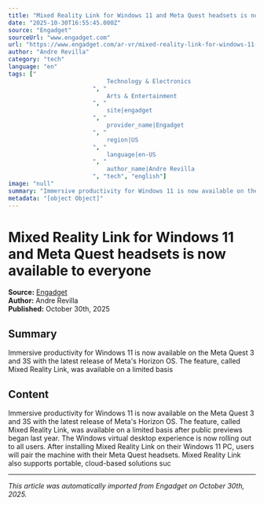 ```yaml
---
title: "Mixed Reality Link for Windows 11 and Meta Quest headsets is now available to everyone"
date: "2025-10-30T16:55:45.000Z"
source: "Engadget"
sourceUrl: "www.engadget.com"
url: "https://www.engadget.com/ar-vr/mixed-reality-link-for-windows-11-and-meta-quest-headsets-is-now-available-to-everyone-165545794.html?src=rss"
author: "Andre Revilla"
category: "tech"
language: "en"
tags: ["
                            Technology & Electronics
                        ", "
                            Arts & Entertainment
                        ", "
                            site|engadget
                        ", "
                            provider_name|Engadget
                        ", "
                            region|US
                        ", "
                            language|en-US
                        ", "
                            author_name|Andre Revilla
                        ", "tech", "english"]
image: "null"
summary: "Immersive productivity for Windows 11 is now available on the Meta Quest 3 and 3S with the latest release of Meta's Horizon OS. The feature, called Mixed Reality Link, was available on a limited basis"
metadata: "[object Object]"
---
```


# Mixed Reality Link for Windows 11 and Meta Quest headsets is now available to everyone

**Source:** [Engadget](https://www.engadget.com/ar-vr/mixed-reality-link-for-windows-11-and-meta-quest-headsets-is-now-available-to-everyone-165545794.html?src=rss)  
**Author:** Andre Revilla  
**Published:** October 30th, 2025  

## Summary

Immersive productivity for Windows 11 is now available on the Meta Quest 3 and 3S with the latest release of Meta's Horizon OS. The feature, called Mixed Reality Link, was available on a limited basis

## Content

Immersive productivity for Windows 11 is now available on the Meta Quest 3 and 3S with the latest release of Meta's Horizon OS. The feature, called Mixed Reality Link, was available on a limited basis after public previews began last year. The Windows virtual desktop experience is now rolling out to all users. After installing Mixed Reality Link on their Windows 11 PC, users will pair the machine with their Meta Quest headsets. Mixed Reality Link also supports portable, cloud-based solutions suc

---

*This article was automatically imported from Engadget on October 30th, 2025.*
